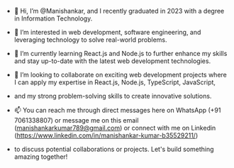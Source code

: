 - 👋 Hi, I’m @Manishankar, and I recently graduated in 2023 with a degree in Information Technology.
  
- 👀 I’m interested in web development, software engineering, and leveraging technology to solve real-world problems.

  
- 🌱 I’m currently learning React.js and Node.js to further enhance my skills and stay up-to-date with the latest web development technologies.
  
- 💞️ I’m looking to collaborate on exciting web development projects where I can apply my expertise in React.js, Node.js, TypeScript, JavaScript,
-  and my strong problem-solving skills to create innovative solutions.

  
- 📫 You can reach me through direct messages here on WhatsApp (+91 7061338807) or message me on this email (manishankarkumar789@gmail.com) or connect with me on Linkedin (https://www.linkedin.com/in/manishankar-kumar-b35529211/) 
- to discuss potential collaborations or projects. Let's build something amazing together!



